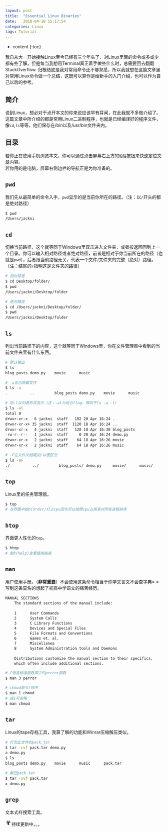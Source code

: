 ```yaml
---
layout: post
title:  "Essential Linux Binaries"
date:   2018-04-18 15:17:54
categories: Linux
tags: Tutorial
---
```


* content
{:toc}

我自从大一开始接触Linux至今已经有三个年头了，对Linux里面的命令或多或少都有些了解，但是每当我想用Terminal真正着手做些什么时，总需要回去翻翻StackOverflow. 归根结底是我对常用命令还不够熟悉，所以我就想在这篇文章里对常用Linux命令做一个总结，这既可以算作是给新手的入门介绍，也可以作为自己以后的参考。





## 简介
说到Linux，想必对于点开本文的你来说应该早有耳闻，在此我就不多做介绍了。这篇文章中所介绍的都是常用Linux二进制程序，也就是已经编译好的程序文件，像`cd`,`ls`等等，他们保存在/bin以及/usr/bin文件夹内。

## 目录
若你正在使用手机浏览本文，你可以通过点击屏幕右上方的`船锚`按钮来快速定位文章内容。  
若你用的是电脑，屏幕右侧边栏的导航正是为你准备的。

## `pwd`
我们先从最简单的命令入手，`pwd`显示的是当前你所在的路径。（注：以`/`开头的都是绝对路径）
```bash
$ pwd
/Users/jackni
```

## `cd`
切换当前路径，这个就等同于Windows里双击进入文件夹，或者按返回回到上一个目录。你可以输入相对路径或者绝对路径，前者是相对于你当前所在的路径（也就是`pwd`），后者跟当前路径无关，代表一个文件/文件夹的完整（绝对）路径。（注：结尾的`/`指明这是文件夹的路径）
```bash
# 相对路径
$ cd Desktop/folder/
$ pwd
/Users/jackni/Desktop/folder
```
```bash
# 绝对路径
$ cd /Users/jackni/Desktop/folder/
$ pwd
/Users/jackni/Desktop/folder
```

## `ls`
列出当前路径下的内容，这个就等同于Windows里，你在文件管理器中看到的当前文件夹里有什么东西。
```bash
# 默认输出
$ ls
blog_posts demo.py    movie      music
```
```bash
# -a显示隐藏文件
$ ls -a
.          ..         blog_posts demo.py    movie      music
```
```bash
# 加-l以列表形式显示（注：-al为组合flag，等同于ls -a -l）
$ ls -al
total 0
drwxr-xr-x   6 jackni  staff   192 20 Apr 16:24 .
drwxr-xr-x+ 35 jackni  staff  1120 18 Apr 16:24 ..
drwxr-xr-x   4 jackni  staff   128 18 Apr 16:38 blog_posts
-rw-r--r--   1 jackni  staff     0 20 Apr 16:24 demo.py
drwxr-xr-x   2 jackni  staff    64 18 Apr 16:26 movie
drwxr-xr-x   2 jackni  staff    64 18 Apr 16:26 music
```
```bash
# -F在文件夹结尾加/以便区分
$ ls -aF
./          ../         blog_posts/ demo.py     movie/      music/
```

## `top`
Linux里的任务管理器。
```bash
$ top
# 在界面中按o(order)打上cpu回车可以按照cpu占用来对所有进程排序
```

## `htop`
界面更人性化的`top`。
```bash
$ htop
# 按h(help)查看使用指南
```

## `man`
用户使用手册。（**非常重要**）不会使用这条命令相当于你学文言文不会查字典= =写到这条莫名的想起了初高中学语文的痛苦经历。
```
MANUAL SECTIONS
    The standard sections of the manual include:

    1      User Commands
    2      System Calls
    3      C Library Functions
    4      Devices and Special Files
    5      File Formats and Conventions
    6      Games et. al.
    7      Miscellanea
    8      System Administration tools and Daemons

    Distributions customize the manual section to their specifics,
    which often include additional sections.
```
```bash
# C语言标准函数库中的perror函数
$ man 3 perror
```
```bash
# chmod命令/程序
$ man 1 chmod
# 或1可省略
$ man chmod
```

## `tar`
Linux的tape存档工具，我算了解的功能和Winrar压缩解压类似。
```bash
# 打包此文件到pack.tar
$ tar -cvf pack.tar demo.py
a demo.py
$ ls
blog_posts demo.py    movie      music      pack.tar
```
```bash
# 解压pack.tar
$ tar -xvf pack.tar
x demo.py
```

## `grep`
文本式样搜索工具。

<img src="/mdres/loading.gif" width="20"/>持续更新中。。。
